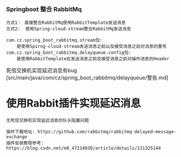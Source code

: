 ### Springboot 整合 RabbitMq
    方式1： 直接整合RabbitMq使用RabbitTemplate发送消息
    方式2:  使用Spring-cloud-stream整合RabbitMq发送消息

    com.cz.spring_boot_rabbitmq.stream包:
        是使用Spirng-cloud-stream发送消息之前以及接受消息之前对消息的重写
    com.cz.spring_boot_rabbitmq.delayqueue.config包:
        是使用RabbitTemplate在发送消息之前及接受消息之前对操作消息的Header
        
死信交换机实现延迟消息有bug
[src/main/java/com/cz/spring_boot_rabbitmq/delayqueue/警告.md]


# 使用Rabbit插件实现延迟消息
    无死信交换机实现延迟消息的队头阻塞问题
    
    插件下载地址: https://github.com/rabbitmq/rabbitmq-delayed-message-exchange
    插件安装教程参考: https://blog.csdn.net/m0_47214030/article/details/131325144